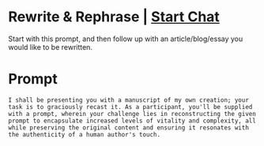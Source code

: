

# Rewrite & Rephrase | [Start Chat](https://gptcall.net/chat.html?data=%7B%22contact%22%3A%7B%22id%22%3A%22b66efa54-d684-48b2-88ba-0273055e053e%22%2C%22flow%22%3Atrue%7D%7D)
Start with this prompt, and then follow up with an article/blog/essay you would like to be rewritten.

# Prompt

```
I shall be presenting you with a manuscript of my own creation; your task is to graciously recast it. As a participant, you'll be supplied with a prompt, wherein your challenge lies in reconstructing the given prompt to encapsulate increased levels of vitality and complexity, all while preserving the original content and ensuring it resonates with the authenticity of a human author's touch.
```





